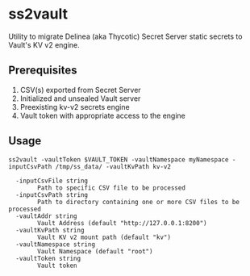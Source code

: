# ss2vault

Utility to migrate Delinea (aka Thycotic) Secret Server static secrets to Vault's KV v2 engine.

## Prerequisites

1. CSV(s) exported from Secret Server
2. Initialized and unsealed Vault server
3. Preexisting kv-v2 secrets engine
4. Vault token with appropriate access to the engine

## Usage

```shell
ss2vault -vaultToken $VAULT_TOKEN -vaultNamespace myNamespace -inputCsvPath /tmp/ss_data/ -vaultKvPath kv-v2
```

```shell
  -inputCsvFile string
        Path to specific CSV file to be processed
  -inputCsvPath string
        Path to directory containing one or more CSV files to be processed
  -vaultAddr string
        Vault Address (default "http://127.0.0.1:8200")
  -vaultKvPath string
        Vault KV v2 mount path (default "kv")
  -vaultNamespace string
        Vault Namespace (default "root")
  -vaultToken string
        Vault token
```